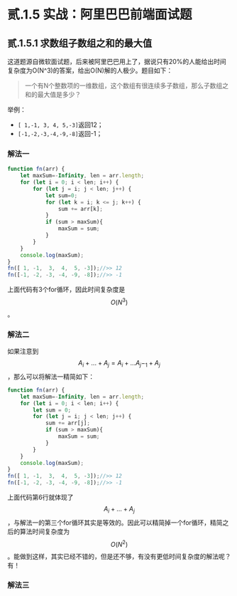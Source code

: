 # 贰.1.5 实战：阿里巴巴前端面试题

## 贰.1.5.1 求数组子数组之和的最大值

这道题源自微软面试题，后来被阿里巴巴用上了，据说只有20%的人能给出时间复杂度为O\(N^3\)的答案，给出O\(N\)解的人极少。题目如下：

> 一个有N个整数项的一维数组，这个数组有很连续多子数组，那么子数组之和的最大值是多少？

举例：

* `[ 1,-1, 3, 4, 5,-3]`返回12；
* `[-1,-2,-3,-4,-9,-8]`返回-1；

### 解法一

```javascript
function fn(arr) {
    let maxSum=-Infinity, len = arr.length;
    for (let i = 0; i < len; i++) {
        for (let j = i; j < len; j++) {
            let sum=0;
            for (let k = i; k <= j; k++) {
                sum += arr[k];
            }
            if (sum > maxSum){
                maxSum = sum;
            }
        }
    }
    console.log(maxSum);
}
fn([ 1, -1,  3,  4,  5, -3]);//>> 12
fn([-1, -2, -3, -4, -9, -8]);//>> -1
```

上面代码有3个for循环，因此时间复杂度是 $$O(N^3)$$ 。

### 解法二

如果注意到 $$A_i+...+A_j=A_i+...A_j-_1+A_j$$ ，那么可以将解法一精简如下：

```javascript
function fn(arr) {
    let maxSum=-Infinity, len = arr.length;
    for (let i = 0; i < len; i++) {
        let sum = 0;
        for (let j = i; j < len; j++) {
            sum += arr[j];
            if (sum > maxSum){
                maxSum = sum;
            }
        }
    }
    console.log(maxSum);
}
fn([ 1, -1,  3,  4,  5, -3]);//>> 12
fn([-1, -2, -3, -4, -9, -8]);//>> -1
```

上面代码第6行就体现了 $$A_i+...+A_j$$ ，与解法一的第三个for循环其实是等效的。因此可以精简掉一个for循环，精简之后的算法时间复杂度为 $$O(N^2)$$ 。能做到这样，其实已经不错的，但是还不够，有没有更低时间复杂度的解法呢？有！

### 解法三



